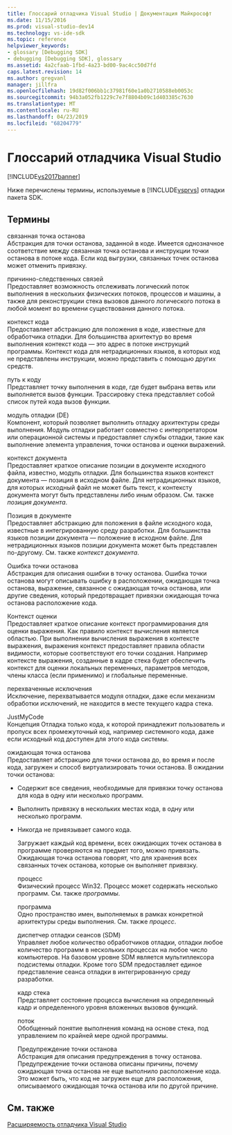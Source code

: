```yaml
---
title: Глоссарий отладчика Visual Studio | Документация Майкрософт
ms.date: 11/15/2016
ms.prod: visual-studio-dev14
ms.technology: vs-ide-sdk
ms.topic: reference
helpviewer_keywords:
- glossary [Debugging SDK]
- debugging [Debugging SDK], glossary
ms.assetid: 4a2cfaab-1fbd-4a23-bd00-9ac4cc50d7fd
caps.latest.revision: 14
ms.author: gregvanl
manager: jillfra
ms.openlocfilehash: 19d82f006bb1c37981f60e1a0b2710588eb0053c
ms.sourcegitcommit: 94b3a052fb1229c7e7f8804b09c1d403385c7630
ms.translationtype: MT
ms.contentlocale: ru-RU
ms.lasthandoff: 04/23/2019
ms.locfileid: "68204779"
---
```

# <a name="visual-studio-debugger-glossary"></a>Глоссарий отладчика Visual Studio
[!INCLUDE[vs2017banner](../../../includes/vs2017banner.md)]

Ниже перечислены термины, используемые в [!INCLUDE[vsprvs](../../../includes/vsprvs-md.md)] отладки пакета SDK.  
  
## <a name="terms"></a>Термины  
 связанная точка останова  
 Абстракция для точки останова, заданной в коде. Имеется однозначное соответствие между связанная точка останова и инструкции точки останова в потоке кода. Если код выгрузки, связанных точек останова может отменить привязку.  
  
 причинно-следственных связей  
 Предоставляет возможность отслеживать логический поток выполнения в нескольких физических потоков, процессов и машины, а также для реконструкции стека вызовов данного логического потока в любой момент во времени существования данного потока.  
  
 контекст кода  
 Предоставляет абстракцию для положения в коде, известные для обработчика отладки. Для большинства архитектур во время выполнения контекст кода — это адрес в потоке инструкций программы. Контекст кода для нетрадиционных языков, в которых код не представлены инструкции, можно представить с помощью других средств.  
  
 путь к коду  
 Представляет точку выполнения в коде, где будет выбрана ветвь или выполняется вызов функции. Трассировку стека представляет собой список путей кода вызов функции.  
  
 модуль отладки (DE)  
 Компонент, который позволяет выполнить отладку архитектуры среды выполнения. Модуль отладки работает совместно с интерпретатором или операционной системы и предоставляет службы отладки, такие как выполнение элемента управления, точки останова и оценки выражений.  
  
 контекст документа  
 Предоставляет краткое описание позиции в документе исходного файла, известно, модуль отладки. Для большинства языков контекст документа — позиция в исходном файле. Для нетрадиционных языков, для которых исходный файл не может быть текст, к контексту документа могут быть представлены либо иным образом. См. также *позиция документа*.  
  
 Позиция в документе  
 Предоставляет абстракцию для положения в файле исходного кода, известные в интегрированную среду разработки. Для большинства языков позиции документа — положение в исходном файле. Для нетрадиционных языков позиции документа может быть представлен по-другому. См. также *контекст документа*.  
  
 Ошибка точки останова  
 Абстракция для описания ошибки в точку останова. Ошибка точки останова могут описывать ошибку в расположении, ожидающая точка останова, выражение, связанное с ожидающая точка останова, или другие сведения, который предотвращает привязки ожидающая точка останова расположение кода.  
  
 Контекст оценки  
 Предоставляет краткое описание контекст программирования для оценки выражения. Как правило контекст вычисления является областью. При выполнении вычисления выражения в контексте выражения, выражения контекст предоставляет правила области видимости, которые соответствуют его точки создания. Например контексте выражения, созданные в кадре стека будет обеспечить контекст для оценки локальных переменных, параметров методов, члены класса (если применимо) и глобальные переменные.  
  
 перехваченные исключения  
 Исключение, перехватывается модуля отладки, даже если механизм обработки исключений, не находится в месте текущего кадра стека.  
  
 JustMyCode  
 Концепция Отладка только кода, к которой принадлежит пользователь и пропуск всех промежуточный код, например системного кода, даже если исходный код доступен для этого кода системы.  
  
 ожидающая точка останова  
 Предоставляет абстракцию для точки останова до, во время и после кода, загружен и способ виртуализировать точки останова. В ожидании точки останова:  
  
- Содержит все сведения, необходимые для привязки точку останова для кода в одну или несколько программ.  
  
- Выполнить привязку в нескольких местах кода, в одну или несколько программ.  
  
- Никогда не привязывает самого кода.  
  
  Загружает каждый код времени, всех ожидающих точек останова в программе проверяются на предмет того, можно привязать. Ожидающая точка останова говорят, что для хранения всех связанных точек останова, которые он выполняет привязку.  
  
  процесс  
  Физический процесс Win32. Процесс может содержать несколько программ. См. также *программы*.  
  
  программа  
  Одно пространство имен, выполняемых в рамках конкретной архитектуры среды выполнения. См. также *процесс*.  
  
  диспетчер отладки сеансов (SDM)  
  Управляет любое количество обработчиков отладки, отладки любое количество программ в нескольких процессах на любое число компьютеров. На базовом уровне SDM является мультиплексора подсистемы отладки. Кроме того SDM предоставляет единое представление сеанса отладки в интегрированную среду разработки.  
  
  кадр стека  
  Представляет состояние процесса вычисления на определенный кадр и определенного уровня вложенных вызовов функций.  
  
  поток  
  Обобщенный понятие выполнения команд на основе стека, под управлением по крайней мере одной программы.  
  
  Предупреждение точки останова  
  Абстракция для описания предупреждения в точку останова. Предупреждение точки останова описаны причины, почему ожидающая точка останова не еще выполнило расположение кода. Это может быть, что код не загружен еще для расположения, описываемого ожидающая точка останова или по другой причине.  
  
## <a name="see-also"></a>См. также  
 [Расширяемость отладчика Visual Studio](../../../extensibility/debugger/visual-studio-debugger-extensibility.md)

